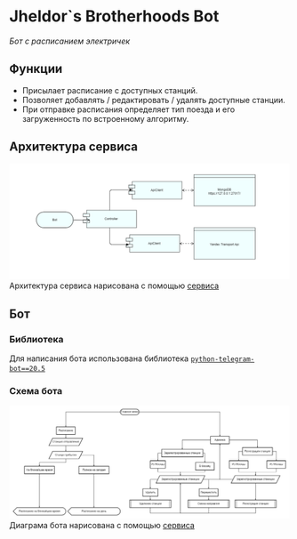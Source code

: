 # Jheldor`s Brotherhoods Bot
*Бот с расписанием электричек*
## Функции
- Присылает расписание с доступных станций.
- Позволяет добавлять / редактировать / удалять доступные станции.
- При отправке расписания определяет тип поезда и его загруженность по встроенному алгоритму.
## Архитектура сервиса
![Архитектура](docs/architecture.png)
Архитектура сервиса нарисована с помощью [сервиса](https://online.visual-paradigm.com)
## Бот
### Библиотека
Для написания бота использована библиотека [`python-telegram-bot==20.5`](https://python-telegram-bot.org/)
### Cхема бота
![Схема бота](src/bot/docs/diagram.png)
Диаграма бота нарисована с помощью [сервиса](https://programforyou.ru/block-diagram-redactor)